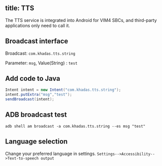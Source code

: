 title: TTS
---

The TTS service is integrated into Android for VIM4 SBCs, and third-party applications only need to call it.

## Broadcast interface

Broadcast: `com.khadas.tts.string`

Parameter: `msg`, Value(String) : `test`


## Add code to Java
```java
Intent intent = new Intent("com.khadas.tts.string");
intent.putExtra("msg","test");
sendBroadcast(intent);
```

## ADB broadcast test
```
adb shell am broadcast -a com.khadas.tts.string --es msg "test"
```

## Language selection
Change your preferred language in settings.
`Settings-->Accessibility-->Text-to-speech output`
